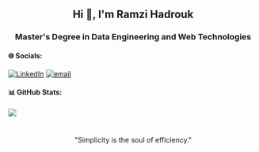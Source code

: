 <h2 align="center">Hi 👋, I'm  Ramzi Hadrouk </h2>
<h3 align="center">Master's Degree in Data Engineering and Web Technologies</h3>


#### 🌐 Socials:
[![LinkedIn](https://img.shields.io/badge/LinkedIn-%230077B5.svg?logo=linkedin&logoColor=white)](https://linkedin.com/in/ramzi-hadrouk-a85973277) [![email](https://img.shields.io/badge/Email-D14836?logo=gmail&logoColor=white)](mailto:hadrouk_ramzi_@hotmail.com) 
#### 📊 GitHub Stats:
![](https://github-readme-stats.vercel.app/api/top-langs/?username=Ramzi-Hadrouk&theme=default&hide_border=true&include_all_commits=true&count_private=false&layout=compact)

#

<div align="center"> "Simplicity is the soul of efficiency." </div>


